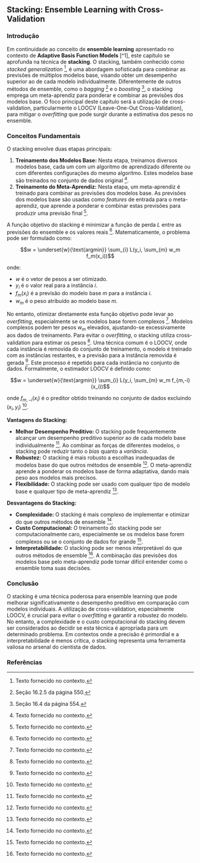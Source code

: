 ## Stacking: Ensemble Learning with Cross-Validation

### Introdução
Em continuidade ao conceito de **ensemble learning** apresentado no contexto de **Adaptive Basis Function Models** [^1], este capítulo se aprofunda na técnica de **stacking**. O stacking, também conhecido como *stacked generalization* [^38], é uma abordagem sofisticada para combinar as previsões de múltiplos modelos base, visando obter um desempenho superior ao de cada modelo individualmente. Diferentemente de outros métodos de ensemble, como o *bagging* [^9] e o *boosting* [^12], o stacking emprega um meta-aprendiz para ponderar e combinar as previsões dos modelos base. O foco principal deste capítulo será a utilização de cross-validation, particularmente o LOOCV (Leave-One-Out Cross-Validation), para mitigar o *overfitting* que pode surgir durante a estimativa dos pesos no ensemble.

### Conceitos Fundamentais

O stacking envolve duas etapas principais:
1. **Treinamento dos Modelos Base:** Nesta etapa, treinamos diversos modelos base, cada um com um algoritmo de aprendizado diferente ou com diferentes configurações do mesmo algoritmo. Estes modelos base são treinados no conjunto de dados original [^38].
2. **Treinamento do Meta-Aprendiz:** Nesta etapa, um meta-aprendiz é treinado para combinar as previsões dos modelos base. As previsões dos modelos base são usadas como *features* de entrada para o meta-aprendiz, que aprende a ponderar e combinar estas previsões para produzir uma previsão final [^38].

A função objetivo do stacking é minimizar a função de perda $L$ entre as previsões do ensemble e os valores reais [^38]. Matematicamente, o problema pode ser formulado como:

$$w = \underset{w}{\text{argmin}} \sum_{i} L(y_i, \sum_{m} w_m f_m(x_i))$$

onde:
*  $w$ é o vetor de pesos a ser otimizado.
*  $y_i$ é o valor real para a instância $i$.
*  $f_m(x_i)$ é a previsão do modelo base $m$ para a instância $i$.
*  $w_m$ é o peso atribuído ao modelo base $m$.

No entanto, otimizar diretamente esta função objetivo pode levar ao *overfitting*, especialmente se os modelos base forem complexos [^38]. Modelos complexos podem ter pesos $w_m$ elevados, ajustando-se excessivamente aos dados de treinamento. Para evitar o *overfitting*, o stacking utiliza cross-validation para estimar os pesos [^38]. Uma técnica comum é o LOOCV, onde cada instância é removida do conjunto de treinamento, o modelo é treinado com as instâncias restantes, e a previsão para a instância removida é gerada [^38]. Este processo é repetido para cada instância no conjunto de dados. Formalmente, o estimador LOOCV é definido como:

$$w = \underset{w}{\text{argmin}} \sum_{i} L(y_i, \sum_{m} w_m f_{m,-i}(x_i))$$

onde $f_{m,-i}(x_i)$ é o preditor obtido treinando no conjunto de dados excluindo $(x_i, y_i)$ [^38].

**Vantagens do Stacking:**
* **Melhor Desempenho Preditivo:** O stacking pode frequentemente alcançar um desempenho preditivo superior ao de cada modelo base individualmente [^38]. Ao combinar as forças de diferentes modelos, o stacking pode reduzir tanto o *bias* quanto a *variância*.
* **Robustez:** O stacking é mais robusto a escolhas inadequadas de modelos base do que outros métodos de ensemble [^38]. O meta-aprendiz aprende a ponderar os modelos base de forma adaptativa, dando mais peso aos modelos mais precisos.
* **Flexibilidade:** O stacking pode ser usado com qualquer tipo de modelo base e qualquer tipo de meta-aprendiz [^38].

**Desvantagens do Stacking:**
* **Complexidade:** O stacking é mais complexo de implementar e otimizar do que outros métodos de ensemble [^38].
* **Custo Computacional:** O treinamento do stacking pode ser computacionalmente caro, especialmente se os modelos base forem complexos ou se o conjunto de dados for grande [^38].
* **Interpretabilidade:** O stacking pode ser menos interpretável do que outros métodos de ensemble [^38]. A combinação das previsões dos modelos base pelo meta-aprendiz pode tornar difícil entender como o ensemble toma suas decisões.

### Conclusão
O stacking é uma técnica poderosa para ensemble learning que pode melhorar significativamente o desempenho preditivo em comparação com modelos individuais. A utilização de cross-validation, especialmente LOOCV, é crucial para evitar o *overfitting* e garantir a robustez do modelo. No entanto, a complexidade e o custo computacional do stacking devem ser considerados ao decidir se esta técnica é apropriada para um determinado problema. Em contextos onde a precisão é primordial e a interpretabilidade é menos crítica, o stacking representa uma ferramenta valiosa no arsenal do cientista de dados.

### Referências
[^38]: Texto fornecido no contexto.
[^9]: Seção 16.2.5 da página 550.
[^12]: Seção 16.4 da página 554.
<!-- END -->